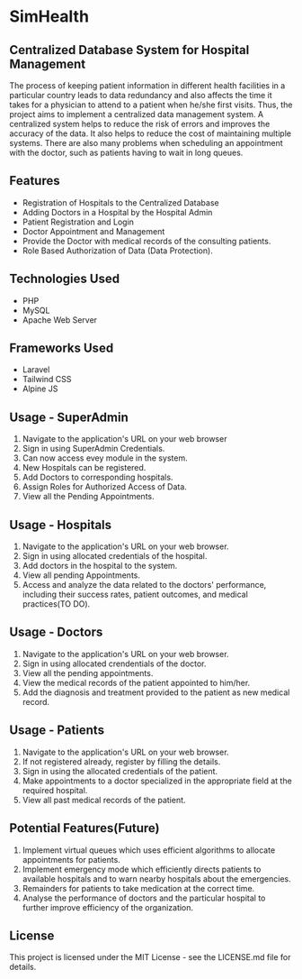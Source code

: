 # SimHealth
## Centralized Database System for Hospital Management

The process of keeping patient information in different health facilities in a particular
country leads to data redundancy and also affects the time it takes for a physician to attend to a
patient when he/she first visits. Thus, the project aims to implement a centralized data management
system. A centralized system helps to reduce the risk of errors and improves the accuracy of the
data. It also helps to reduce the cost of maintaining multiple systems. There are also many
problems when scheduling an appointment with the doctor, such as patients having to wait in
long queues.

## Features
* Registration of Hospitals to the Centralized Database
* Adding Doctors in a Hospital by the Hospital Admin
* Patient Registration and Login
* Doctor Appointment and Management
* Provide the Doctor with medical records of the consulting patients.
* Role Based Authorization of Data (Data Protection).

## Technologies Used
* PHP
* MySQL
* Apache Web Server

## Frameworks Used
* Laravel
* Tailwind CSS
* Alpine JS

## Usage - SuperAdmin
1. Navigate to the application's URL on your web browser
2. Sign in using SuperAdmin Credentials.
3. Can now access evey module in the system.
4. New Hospitals can be registered.
5. Add Doctors to corresponding hospitals.
6. Assign Roles for Authorized Access of Data.
7. View all the Pending Appointments.

## Usage - Hospitals
1. Navigate to the application's URL on your web browser.
2. Sign in using allocated credentials of the hospital.
3. Add doctors in the hospital to the system.
4. View all pending Appointments.
5. Access and analyze the data related to the doctors' performance, including their success rates, patient outcomes, and medical practices(TO DO).

## Usage - Doctors
1. Navigate to the application's URL on your web browser.
2. Sign in using allocated crendentials of the doctor.
3. View all the pending appointments.
4. View the medical records of the patient appointed to him/her.
5. Add the diagnosis and treatment provided to the patient as new medical record.

## Usage - Patients
1. Navigate to the application's URL on your web browser.
2. If not registered already, register by filling the details.
3. Sign in using the allocated credentials of the patient.
4. Make appointments to a doctor specialized in the appropriate field at the required hospital.
5. View all past medical records of the patient.

## Potential Features(Future)
1. Implement virtual queues which uses efficient algorithms to allocate appointments for patients.
2. Implement emergency mode which efficiently directs patients to available hospitals and to warn nearby hospitals about the emergencies.
3. Remainders for patients to take medication at the correct time.
4. Analyse the performance of doctors and the particular hospital to further improve efficiency of the organization.

## License
This project is licensed under the MIT License - see the LICENSE.md file for details.

